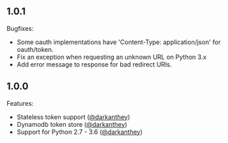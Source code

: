 ## 1.0.1

Bugfixes:

  - Some oauth implementations have 'Content-Type: application/json' for oauth/token.
  - Fix an exception when requesting an unknown URL on Python 3.x
  - Add error message to response for bad redirect URIs.

## 1.0.0

Features:

  - Stateless token support ([@darkanthey][])
  - Dynamodb token store ([@darkanthey][])  
  - Support for Python 2.7 - 3.6 ([@darkanthey][])

[@darkanthey]: https://github.com/darkanthey

